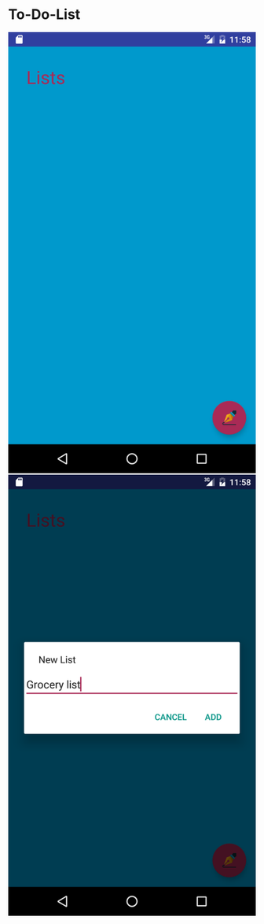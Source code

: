 # To-Do-List
<img src=Screenshot_20160821-115826.png>
<img src=Screenshot_20160821-115852.png>
<img src=>
<img src=>
